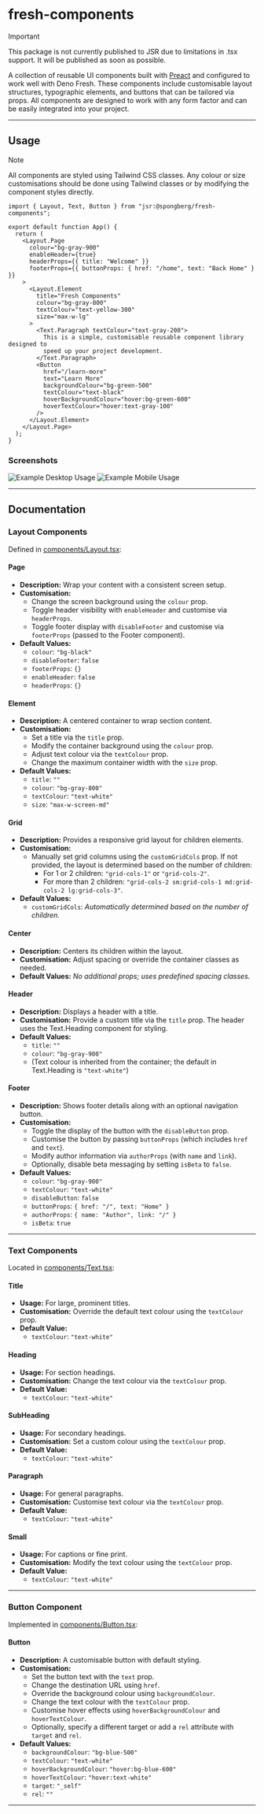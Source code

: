 # fresh-components

> [!IMPORTANT]
> This package is not currently published to JSR due to limitations in .tsx support. It will be published as soon as possible.

A collection of reusable UI components built with [Preact](https://preactjs.com/) and configured to work well with Deno Fresh. These components include customisable layout structures, typographic elements, and buttons that can be tailored via props. All components are designed to work with any form factor and can be easily integrated into your project.

---

## Usage

> [!NOTE]
> All components are styled using Tailwind CSS classes. Any colour or size customisations should be done using Tailwind classes or by modifying the component styles directly.

```tsx
import { Layout, Text, Button } from "jsr:@spongberg/fresh-components";

export default function App() {
  return (
    <Layout.Page
      colour="bg-gray-900"
      enableHeader={true}
      headerProps={{ title: "Welcome" }}
      footerProps={{ buttonProps: { href: "/home", text: "Back Home" } }}
    >
      <Layout.Element
        title="Fresh Components"
        colour="bg-gray-800"
        textColour="text-yellow-300"
        size="max-w-lg"
      >
        <Text.Paragraph textColour="text-gray-200">
          This is a simple, customisable reusable component library designed to
          speed up your project development.
        </Text.Paragraph>
        <Button
          href="/learn-more"
          text="Learn More"
          backgroundColour="bg-green-500"
          textColour="text-black"
          hoverBackgroundColour="hover:bg-green-600"
          hoverTextColour="hover:text-gray-100"
        />
      </Layout.Element>
    </Layout.Page>
  );
}
```

### Screenshots

![Example Desktop Usage](./img/example_desktop.png)
![Example Mobile Usage](./img/example_mobile.jpg)

---

## Documentation

### Layout Components

Defined in [components/Layout.tsx](components/Layout.tsx):

#### Page

- **Description:** Wrap your content with a consistent screen setup.
- **Customisation:**
  - Change the screen background using the `colour` prop.
  - Toggle header visibility with `enableHeader` and customise via `headerProps`.
  - Toggle footer display with `disableFooter` and customise via `footerProps` (passed to the Footer component).
- **Default Values:**
  - `colour`: `"bg-black"`
  - `disableFooter`: `false`
  - `footerProps`: `{}`
  - `enableHeader`: `false`
  - `headerProps`: `{}`

#### Element

- **Description:** A centered container to wrap section content.
- **Customisation:**
  - Set a title via the `title` prop.
  - Modify the container background using the `colour` prop.
  - Adjust text colour via the `textColour` prop.
  - Change the maximum container width with the `size` prop.
- **Default Values:**
  - `title`: `""`
  - `colour`: `"bg-gray-800"`
  - `textColour`: `"text-white"`
  - `size`: `"max-w-screen-md"`

#### Grid

- **Description:** Provides a responsive grid layout for children elements.
- **Customisation:**
  - Manually set grid columns using the `customGridCols` prop. If not provided, the layout is determined based on the number of children:
    - For 1 or 2 children: `"grid-cols-1"` or `"grid-cols-2"`.
    - For more than 2 children: `"grid-cols-2 sm:grid-cols-1 md:grid-cols-2 lg:grid-cols-3"`.
- **Default Values:**
  - `customGridCols`: *Automatically determined based on the number of children.*

#### Center

- **Description:** Centers its children within the layout.
- **Customisation:** Adjust spacing or override the container classes as needed.
- **Default Values:** *No additional props; uses predefined spacing classes.*

#### Header

- **Description:** Displays a header with a title.
- **Customisation:** Provide a custom title via the `title` prop. The header uses the Text.Heading component for styling.
- **Default Values:**
  - `title`: `""`
  - `colour`: `"bg-gray-900"`  
  - (Text colour is inherited from the container; the default in Text.Heading is `"text-white"`)

#### Footer

- **Description:** Shows footer details along with an optional navigation button.
- **Customisation:**
  - Toggle the display of the button with the `disableButton` prop.
  - Customise the button by passing `buttonProps` (which includes `href` and `text`).
  - Modify author information via `authorProps` (with `name` and `link`).
  - Optionally, disable beta messaging by setting `isBeta` to `false`.
- **Default Values:**
  - `colour`: `"bg-gray-900"`
  - `textColour`: `"text-white"`
  - `disableButton`: `false`
  - `buttonProps`: `{ href: "/", text: "Home" }`
  - `authorProps`: `{ name: "Author", link: "/" }`
  - `isBeta`: `true`

---

### Text Components

Located in [components/Text.tsx](components/Text.tsx):

#### Title

- **Usage:** For large, prominent titles.
- **Customisation:** Override the default text colour using the `textColour` prop.
- **Default Value:**
  - `textColour`: `"text-white"`

#### Heading

- **Usage:** For section headings.
- **Customisation:** Change the text colour via the `textColour` prop.
- **Default Value:**
  - `textColour`: `"text-white"`

#### SubHeading

- **Usage:** For secondary headings.
- **Customisation:** Set a custom colour using the `textColour` prop.
- **Default Value:**
  - `textColour`: `"text-white"`

#### Paragraph

- **Usage:** For general paragraphs.
- **Customisation:** Customise text colour via the `textColour` prop.
- **Default Value:**
  - `textColour`: `"text-white"`

#### Small

- **Usage:** For captions or fine print.
- **Customisation:** Modify the text colour using the `textColour` prop.
- **Default Value:**
  - `textColour`: `"text-white"`

---

### Button Component

Implemented in [components/Button.tsx](components/Button.tsx):

#### Button

- **Description:** A customisable button with default styling.
- **Customisation:**
  - Set the button text with the `text` prop.
  - Change the destination URL using `href`.
  - Override the background colour using `backgroundColour`.
  - Change the text colour with the `textColour` prop.
  - Customise hover effects using `hoverBackgroundColour` and `hoverTextColour`.
  - Optionally, specify a different target or add a `rel` attribute with `target` and `rel`.
- **Default Values:**
  - `backgroundColour`: `"bg-blue-500"`
  - `textColour`: `"text-white"`
  - `hoverBackgroundColour`: `"hover:bg-blue-600"`
  - `hoverTextColour`: `"hover:text-white"`
  - `target`: `"_self"`
  - `rel`: `""`

---
